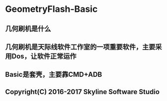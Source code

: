 # GeometryFlash-Basic
## 几何刷机是什么
## 几何刷机是天际线软件工作室的一项重要软件，主要采用Dos，让软件正常运作
## Basic是套壳，主要靠CMD+ADB
## Copyright(C) 2016-2017 Skyline Software Studio
